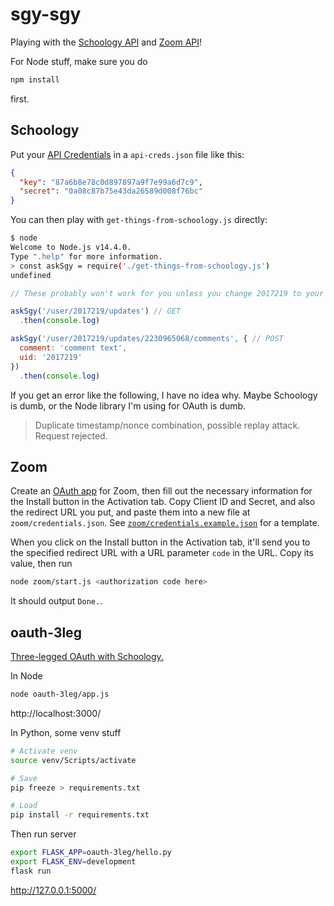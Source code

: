 # sgy-sgy

Playing with the [Schoology API](https://developers.schoology.com/api-documentation/rest-api-v1) and [Zoom API](https://marketplace.zoom.us/docs/api-reference/zoom-api)!

For Node stuff, make sure you do

```sh
npm install
```

first.

## Schoology

Put your [API Credentials](https://pausd.schoology.com/api) in a `api-creds.json` file like this:

```json
{
  "key": "87a6b8e78c0d897897a9f7e99a6d7c9",
  "secret": "0a08c87b75e43da26589d008f76bc"
}
```

You can then play with `get-things-from-schoology.js` directly:

```bash
$ node
Welcome to Node.js v14.4.0.
Type ".help" for more information.
> const askSgy = require('./get-things-from-schoology.js')
undefined
```

```js
// These probably won't work for you unless you change 2017219 to your user ID.

askSgy('/user/2017219/updates') // GET
  .then(console.log)

askSgy('/user/2017219/updates/2230965068/comments', { // POST
  comment: 'comment text',
  uid: '2017219'
})
  .then(console.log)
```

If you get an error like the following, I have no idea why. Maybe Schoology is dumb, or the Node library I'm using for OAuth is dumb.

> Duplicate timestamp/nonce combination, possible replay attack. Request rejected.

## Zoom

Create an [OAuth app](https://marketplace.zoom.us/develop/create) for Zoom, then
fill out the necessary information for the Install button in the Activation tab.
Copy Client ID and Secret, and also the redirect URL you put, and paste them
into a new file at `zoom/credentials.json`. See
[`zoom/credentials.example.json`](./zoom/credentials.example.json) for a
template.

When you click on the Install button in the Activation tab, it'll send you to the specified redirect URL with a URL parameter `code` in the URL. Copy its value, then run

```sh
node zoom/start.js <authorization code here>
```

It should output `Done.`.

## oauth-3leg

[Three-legged OAuth with Schoology.](https://developers.schoology.com/api-documentation/authentication#toc-item-1)

In Node

```sh
node oauth-3leg/app.js
```

http://localhost:3000/

In Python, some venv stuff

```sh
# Activate venv
source venv/Scripts/activate

# Save
pip freeze > requirements.txt

# Load
pip install -r requirements.txt
```

Then run server

```sh
export FLASK_APP=oauth-3leg/hello.py
export FLASK_ENV=development
flask run
```

http://127.0.0.1:5000/
